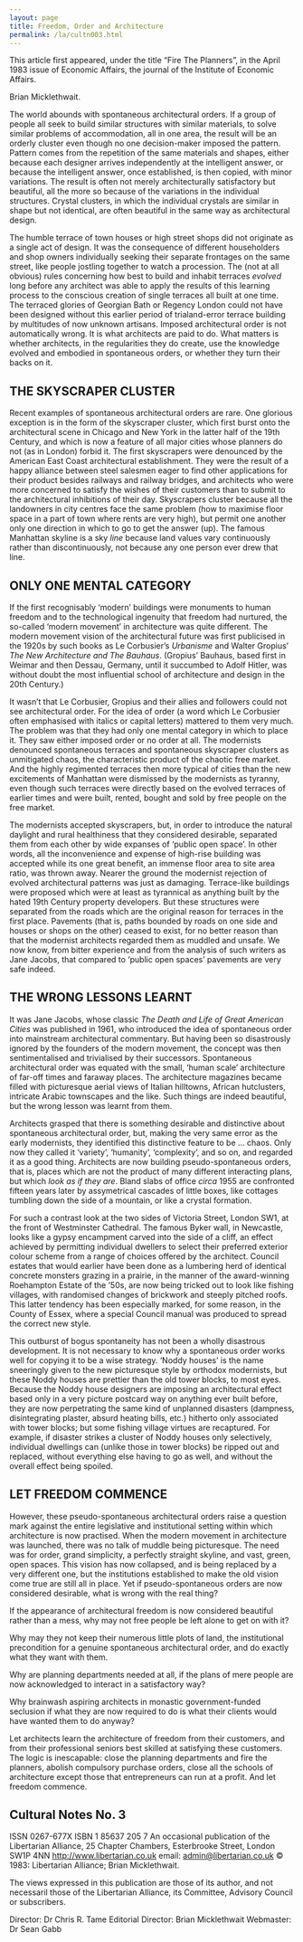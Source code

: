 ```yaml
---
layout: page
title: Freedom, Order and Architecture
permalink: /la/cultn003.html
---
```


This article first appeared, under the title “Fire
The Planners”, in the April 1983 issue of
Economic Affairs, the journal of the Institute of
Economic Affairs.

Brian Micklethwait.

The world abounds with spontaneous
architectural orders. If a group of people
all seek to build similar structures with
similar materials, to solve similar problems of accommodation, all in one area,
the result will be an orderly cluster even
though no one decision-maker imposed
the pattern. Pattern comes from the repetition of the same materials and shapes,
either because each designer arrives independently at the intelligent answer, or because the intelligent answer, once established, is then copied, with minor variations. The result is often not merely
architecturally satisfactory but beautiful,
all the more so because of the variations
in the individual structures. Crystal clusters, in which the individual crystals are
similar in shape but not identical, are
often beautiful in the same way as architectural design.

The humble terrace of town houses or
high street shops did not originate as a
single act of design. It was the consequence of different householders and
shop owners individually seeking their
separate frontages on the same street, like
people jostling together to watch a procession. The (not at all obvious) rules
concerning how best to build and inhabit
terraces *evolved* long before any architect
was able to apply the results of this learning process to the conscious creation of
single terraces all built at one time. The
terraced glories of Georgian Bath or
Regency London could not have been designed without this earlier period of trialand-error terrace building by multitudes
of now unknown artisans. Imposed
architectural order is not automatically
wrong. It is what architects are paid to
do. What matters is whether architects,
in the regularities they do create, use the
knowledge evolved and embodied in
spontaneous orders, or whether they turn
their backs on it.

## THE SKYSCRAPER CLUSTER

Recent examples of spontaneous architectural orders are rare. One glorious exception is in the form of the skyscraper
cluster, which first burst onto the architectural scene in Chicago and New York
in the latter half of the 19th Century, and
which is now a feature of all major cities
whose planners do not (as in London)
forbid it. The first skyscrapers were denounced by the American East Coast
architectural establishment. They were
the result of a happy alliance between
steel salesmen eager to find other applications for their product besides railways
and railway bridges, and architects who
were more concerned to satisfy the
wishes of their customers than to submit
to the architectural inhibitions of their
day. Skyscrapers cluster because all the
landowners in city centres face the same
problem (how to maximise floor space in
a part of town where rents are very high),
but permit one another only one direction
in which to go to get the answer (up).
The famous Manhattan skyline is a sky *line*
because land values vary continuously rather than discontinuously, not because any one person ever drew that line.

## ONLY ONE MENTAL CATEGORY

If the first recognisably ‘modern’ buildings were monuments to human freedom
and to the technological ingenuity that
freedom had nurtured, the so-called
‘modern movement’ in architecture was
quite different. The modern movement
vision of the architectural future was first
publicised in the 1920s by such books as
Le Corbusier’s *Urbanisme* and Walter
Gropius’ *The New Architecture and The
Bauhaus*. (Gropius’ Bauhaus, based first
in Weimar and then Dessau, Germany,
until it succumbed to Adolf Hitler, was
without doubt the most influential school
of architecture and design in the 20th
Century.)

It wasn’t that Le Corbusier, Gropius and
their allies and followers could not see
architectural order. For the idea of order
(a word which Le Corbusier often emphasised with italics or capital letters) mattered to them very much. The problem
was that they had only one mental category in which to place it. They saw
either imposed order or no order at all.
The modernists denounced spontaneous
terraces and spontaneous skyscraper clusters
as unmitigated chaos, the characteristic product of the chaotic free market.
And the highly regimented terraces then
more typical of cities than the new excitements of Manhattan were dismissed
by the modernists as tyranny, even
though such terraces were directly based
on the evolved terraces of earlier times
and were built, rented, bought and sold
by free people on the free market.

The modernists accepted skyscrapers, but,
in order to introduce the natural daylight
and rural healthiness that they considered
desirable, separated them from each other
by wide expanses of ‘public open space’.
In other words, all the inconvenience and
expense of high-rise building was accepted while its one great benefit, an immense floor area to site area ratio, was
thrown away. Nearer the ground the
modernist rejection of evolved architectural patterns was just as damaging. Terrace-like buildings were proposed which
were at least as tyrannical as anything
built by the hated 19th Century property
developers. But these structures were
separated from the roads which are the
original reason for terraces in the first
place. Pavements (that is, paths bounded
by roads on one side and houses or shops
on the other) ceased to exist, for no better
reason than that the modernist architects
regarded them as muddled and unsafe.
We now know, from bitter experience and
from the analysis of such writers as Jane
Jacobs, that compared to ‘public open
spaces’ pavements are very safe indeed.

## THE WRONG LESSONS LEARNT

It was Jane Jacobs, whose classic *The
Death and Life of Great American Cities*
was published in 1961, who introduced
the idea of spontaneous order into mainstream architectural commentary. But
having been so disastrously ignored by
the founders of the modern movement,
the concept was then sentimentalised and
trivialised by their successors. Spontaneous architectural order was equated
with the small, ‘human scale’ architecture
of far-off times and faraway places. The
architecture magazines became filled with
picturesque aerial views of Italian hilltowns, African hutclusters, intricate Arabic townscapes and the like. Such things
are indeed beautiful, but the wrong lesson
was learnt from them.

Architects grasped that there is something
desirable and distinctive about spontaneous architectural order, but, making the
very same error as the early modernists,
they identified this distinctive feature to
be ... chaos. Only now they called it
‘variety’, ‘humanity’, ‘complexity’, and
so on, and regarded it as a good thing.
Architects are now building pseudo-spontaneous orders, that is, places which are
not the product of many different interacting plans, but which *look as if they are*.
Bland slabs of office *circa* 1955 are confronted fifteen years later by assymetrical
cascades of little boxes, like cottages
tumbling down the side of a mountain, or
like a crystal formation.

For such a contrast look at the two sides
of Victoria Street, London SW1, at the
front of Westminster Cathedral. The famous Byker wall, in Newcastle, looks
like a gypsy encampment carved into the
side of a cliff, an effect achieved by permitting individual dwellers to select their
preferred exterior colour scheme from a
range of choices offered by the architect.
Council estates that would earlier have
been done as a lumbering herd of identical concrete monsters grazing in a prairie,
in the manner of the award-winning Roehampton Estate of the ’50s, are now
being tricked out to look like fishing villages, with randomised changes of brickwork and steeply pitched roofs. This
latter tendency has been especially marked, for some reason, in the County of
Essex, where a special Council manual
was produced to spread the correct new
style.

This outburst of bogus spontaneity has
not been a wholly disastrous development.
It is not necessary to know why a
spontaneous order works well for copying
it to be a wise strategy. ‘Noddy houses’
is the name sneeringly given to the new
picturesque style by orthodox modernists,
but these Noddy houses are prettier than
the old tower blocks, to most eyes. Because the Noddy house designers are imposing an architectural effect based only
in a very picture postcard way on anything ever built before, they are now perpetrating the same kind of unplanned
disasters (dampness, disintegrating plaster, absurd heating bills, etc.) hitherto
only associated with tower blocks; but
some fishing village virtues are recaptured. For example, if disaster strikes a
cluster of Noddy houses only selectively,
individual dwellings can (unlike those in
tower blocks) be ripped out and replaced,
without everything else having to go as
well, and without the overall effect being
spoiled.

## LET FREEDOM COMMENCE

However, these pseudo-spontaneous
architectural orders raise a question mark
against the entire legislative and institutional setting within which architecture is
now practised. When the modern movement in architecture was launched, there
was no talk of muddle being picturesque.
The need was for order, grand simplicity,
a perfectly straight skyline, and vast,
green, open spaces. This vision has now
collapsed, and is being replaced by a very
different one, but the institutions established to make the old vision come true
are still all in place. Yet if pseudo-spontaneous orders are now considered desirable, what is wrong with the real thing?

If the appearance of architectural freedom
is now considered beautiful rather than a
mess, why may not free people be left
alone to get on with it?

Why may they not keep their numerous
little plots of land, the institutional precondition for a genuine spontaneous
architectural order, and do exactly what
they want with them.

Why are planning departments needed at
all, if the plans of mere people are now
acknowledged to interact in a satisfactory
way?

Why brainwash aspiring architects in
monastic government-funded seclusion if
what they are now required to do is what
their clients would have wanted them to
do anyway?

Let architects learn the architecture of
freedom from their customers, and from
their professional seniors best skilled at
satisfying these customers. The logic is
inescapable: close the planning departments and fire the planners, abolish compulsory purchase orders, close all the
schools of architecture except those that
entrepreneurs can run at a profit. And let
freedom commence.


## Cultural Notes No. 3

ISSN 0267-677X ISBN 1 85637 205 7
An occasional publication
of the Libertarian Alliance,
25 Chapter Chambers, Esterbrooke Street,
London SW1P 4NN
http://www.libertarian.co.uk
email: admin@libertarian.co.uk
© 1983: Libertarian Alliance;
Brian Micklethwait.

The views expressed in this publication are those
of its author, and not necessaril those of the
Libertarian Alliance, its Committee, Advisory
Council or subscribers.

Director: Dr Chris R. Tame
Editorial Director: Brian Micklethwait
Webmaster: Dr Sean Gabb
